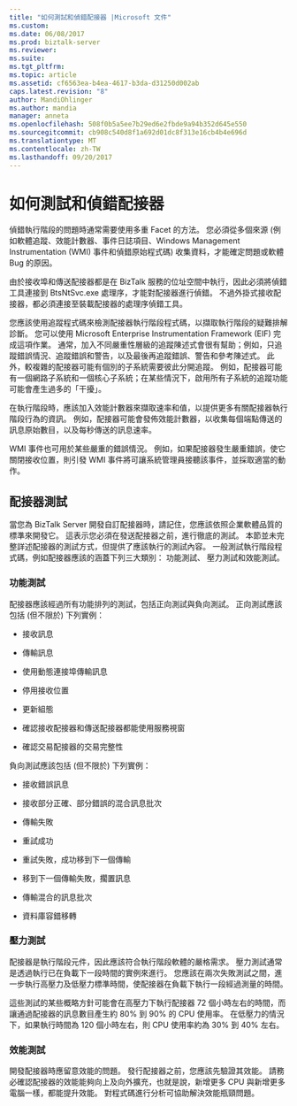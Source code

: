 ```yaml
---
title: "如何測試和偵錯配接器 |Microsoft 文件"
ms.custom: 
ms.date: 06/08/2017
ms.prod: biztalk-server
ms.reviewer: 
ms.suite: 
ms.tgt_pltfrm: 
ms.topic: article
ms.assetid: cf6563ea-b4ea-4617-b3da-d31250d002ab
caps.latest.revision: "8"
author: MandiOhlinger
ms.author: mandia
manager: anneta
ms.openlocfilehash: 508f0b5a5ee7b29ed6e2fbde9a94b352d645e550
ms.sourcegitcommit: cb908c540d8f1a692d01dc8f313e16cb4b4e696d
ms.translationtype: MT
ms.contentlocale: zh-TW
ms.lasthandoff: 09/20/2017
---
```

# <a name="how-to-test-and-debug-an-adapter"></a>如何測試和偵錯配接器
偵錯執行階段的問題時通常需要使用多重 Facet 的方法。 您必須從多個來源 (例如軟體追蹤、效能計數器、事件日誌項目、Windows Management Instrumentation (WMI) 事件和偵錯原始程式碼) 收集資料，才能確定問題或軟體 Bug 的原因。  
  
 由於接收埠和傳送配接器都是在 BizTalk 服務的位址空間中執行，因此必須將偵錯工具連接到 BtsNtSvc.exe 處理序，才能對配接器進行偵錯。 不過外掛式接收配接器，都必須連接至裝載配接器的處理序偵錯工具。  
  
 您應該使用追蹤程式碼來檢測配接器執行階段程式碼，以擷取執行階段的疑難排解診斷。 您可以使用 Microsoft Enterprise Instrumentation Framework (EIF) 完成這項作業。 通常，加入不同嚴重性層級的追蹤陳述式會很有幫助；例如，只追蹤錯誤情況、追蹤錯誤和警告，以及最後再追蹤錯誤、警告和參考陳述式。 此外，較複雜的配接器可能有個別的子系統需要彼此分開追蹤。 例如，配接器可能有一個網路子系統和一個核心子系統；在某些情況下，啟用所有子系統的追蹤功能可能會產生過多的「干擾」。  
  
 在執行階段時，應該加入效能計數器來擷取速率和值，以提供更多有關配接器執行階段行為的資訊。 例如，配接器可能會發佈效能計數器，以收集每個端點傳送的訊息原始數目，以及每秒傳送的訊息速率。  
  
 WMI 事件也可用於某些嚴重的錯誤情況。  例如，如果配接器發生嚴重錯誤，使它關閉接收位置，則引發 WMI 事件將可讓系統管理員接聽該事件，並採取適當的動作。  
  
## <a name="adapter-testing"></a>配接器測試  
 當您為 BizTalk Server 開發自訂配接器時，請記住，您應該依照企業軟體品質的標準來開發它。 這表示您必須在發送配接器之前，進行徹底的測試。 本節並未完整詳述配接器的測試方式，但提供了應該執行的測試內容。 一般測試執行階段程式碼，例如配接器應該的涵蓋下列三大類別： 功能測試、 壓力測試和效能測試。  
  
### <a name="function-testing"></a>功能測試  
 配接器應該經過所有功能排列的測試，包括正向測試與負向測試。 正向測試應該包括 (但不限於) 下列實例：  
  
-   接收訊息  
  
-   傳輸訊息  
  
-   使用動態連接埠傳輸訊息  
  
-   停用接收位置  
  
-   更新組態  
  
-   確認接收配接器和傳送配接器都能使用服務視窗  
  
-   確認交易配接器的交易完整性  
  
 負向測試應該包括 (但不限於) 下列實例：  
  
-   接收錯誤訊息  
  
-   接收部分正確、部分錯誤的混合訊息批次  
  
-   傳輸失敗  
  
-   重試成功  
  
-   重試失敗，成功移到下一個傳輸  
  
-   移到下一個傳輸失敗，擱置訊息  
  
-   傳輸混合的訊息批次  
  
-   資料庫容錯移轉  
  
### <a name="stress-testing"></a>壓力測試  
 配接器是執行階段元件，因此應該符合執行階段軟體的嚴格需求。 壓力測試通常是透過執行已在負載下一段時間的實例來進行。 您應該在兩次失敗測試之間，進一步執行高壓力及低壓力標準時間，使配接器在負載下執行一段經過測量的時間。  
  
 這些測試的某些概略方針可能會在高壓力下執行配接器 72 個小時左右的時間，而讓通過配接器的訊息數目產生約 80% 到 90% 的 CPU 使用率。 在低壓力的情況下，如果執行時間為 120 個小時左右，則 CPU 使用率約為 30% 到 40% 左右。  
  
### <a name="performance-testing"></a>效能測試  
 開發配接器時應留意效能的問題。 發行配接器之前，您應該先驗證其效能。 請務必確認配接器的效能能夠向上及向外擴充，也就是說，新增更多 CPU 與新增更多電腦一樣，都能提升效能。 對程式碼進行分析可協助解決效能瓶頸問題。